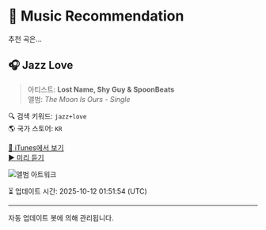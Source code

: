 
# 🎵 Music Recommendation

추천 곡은...

## 🎧 Jazz Love  
> 아티스트: **Lost Name, Shy Guy & SpoonBeats**  
> 앨범: _The Moon Is Ours - Single_  

🔍 검색 키워드: `jazz+love`  
🌎 국가 스토어: `KR`

[🔗 iTunes에서 보기](https://music.apple.com/kr/album/jazz-love/1672148091?i=1672148092&uo=4)  
[▶️ 미리 듣기](https://audio-ssl.itunes.apple.com/itunes-assets/AudioPreview116/v4/f1/e2/7a/f1e27abe-b2b4-6477-9c3a-68fc29f97a2f/mzaf_12274429700362414859.plus.aac.p.m4a)

![앨범 아트워크](https://is1-ssl.mzstatic.com/image/thumb/Music116/v4/f5/4b/03/f54b038c-8e17-6b73-6c2d-fb6b8e7d5292/1963621193539_cover.jpg/100x100bb.jpg)

⏳ 업데이트 시간: 2025-10-12 01:51:54 (UTC)

---
자동 업데이트 봇에 의해 관리됩니다.
